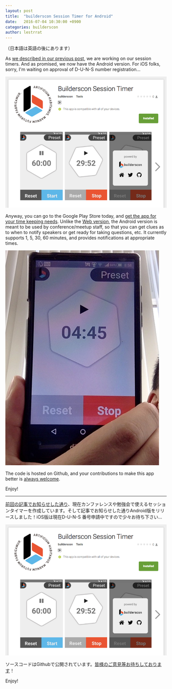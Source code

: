 ```yaml
---
layout: post
title:  "builderscon Session Timer for Android"
date:   2016-07-04 10:30:00 +0900
categories: builderscon
author: lestrrat
---
```


（日本語は英語の後にあります）

As [we described in our previous post](http://blog.builderscon.io/builderscon/2016/06/27/session-timer.html), we are working on our session timers. And as promised, we now have the Android version. For iOS folks, sorry, I'm waiting on approval of D-U-N-S number registration...

![](/assets/images/2016-07/play-google-com-android-timer.png)

Anyway, you can go to the Google Play Store today, and [get the app for your time keeping needs](https://play.google.com/store/apps/details?id=io.builderscon.sessiontimer). Unlike the [Web version](http://web.timer.builderscon.io), the Android version is meant to be used by conference/meetup staff, so that you can get clues as to when to notify speakers or get ready for taking questions, etc. It currently supports 1, 5, 30, 60 minutes, and provides notifications at appropriate times.

![](/assets/images/2016-07/android-timer.png)

The code is hosted on Github, and your contributions to make this app better is [always welcome](https://github.com/builderscon/session-timer).

Enjoy!

---

[前回の記事でお知らせした通り](http://blog.builderscon.io/builderscon/2016/06/27/session-timer.html)、現在カンファレンスや勉強会で使えるセッションタイマーを作成しています。そして記事でお知らせした通りAndroid版をリリースしました！iOS版は現在D-U-N-S 番号申請中ですので少々お待ち下さい…

![](/assets/images/2016-07/play-google-com-android-timer.png)

ソースコードはGithubで公開されています。[皆様のご意見等お待ちしております](https://github.com/builderscon/session-timer)！

Enjoy!
